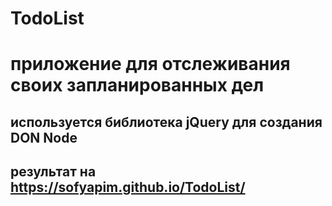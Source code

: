 # TodoList
# приложение для отслеживания своих запланированных дел
## используется библиотека jQuery для создания DON Node 


## результат на https://sofyapim.github.io/TodoList/
